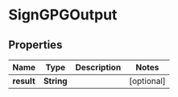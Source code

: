 

# SignGPGOutput

## Properties

Name | Type | Description | Notes
------------ | ------------- | ------------- | -------------
**result** | **String** |  |  [optional]



